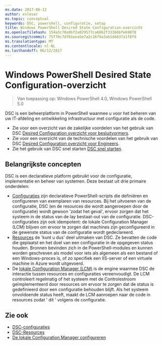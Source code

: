 ```yaml
---
ms.date: 2017-06-12
author: eslesar
ms.topic: conceptual
keywords: DSC, powershell, configuratie, setup
title: Windows PowerShell Desired State Configuration-overzicht
ms.openlocfilehash: 154a3c78a9bf2a029577ca6862f333b6bfe69878
ms.sourcegitcommit: 75f70c7df01eea5e7a2c16f9a3ab1dd437a1f8fd
ms.translationtype: MT
ms.contentlocale: nl-NL
ms.lasthandoff: 06/12/2017
---
```

# <a name="windows-powershell-desired-state-configuration-overview"></a>Windows PowerShell Desired State Configuration-overzicht 

> Van toepassing op: Windows PowerShell 4.0, Windows PowerShell 5.0

DSC is een beheerplatform in PowerShell waarmee u voor het beheren van uw IT-afdeling en ontwikkeling infrastructuur met configuratie als de code.

- Zie voor een overzicht van de zakelijke voordelen van het gebruik van DSC [Desired Configuration overzicht voor besluitvormers](decisionMaker.md).
- Zie voor een overzicht van de technische voordelen van het gebruik van DSC [Desired Configuration overzicht voor Engineers](DscForEngineers.md).
- Zie het gebruik van DSC snel starten [DSC snel starten](quickStart.md).

## <a name="key-concepts"></a>Belangrijkste concepten

DSC is een declaratieve platform gebruikt voor de configuratie, implementatie en beheer van systemen. Deze bestaat uit drie primaire onderdelen:

- [Configuraties](configurations.md) zijn declaratieve PowerShell-scripts die definiëren en configureren van exemplaren van resources.
    Bij het uitvoeren van de configuratie, DSC (en de resources die wordt aangeroepen door de configuratie) wordt gewoon 'zodat het geval', ervoor zorgen dat het systeem in de status van de lay bestaat-out van de configuratie. 
    DSC-configuraties zijn ook idempotent: de lokale Configuration Manager (LCM) blijven om ervoor te zorgen dat machines zijn geconfigureerd in de gewenste status van de configuratie wordt gedeclareerd.
- [Resources](resources.md) de 'kunt u dus' deel uitmaken van DSC. Ze bevatten de code die geplaatst en het doel van een configuratie in de opgegeven status houden. 
    Bronnen bevinden zich in de PowerShell-modules en kunnen worden geschreven als model voor iets als algemeen als een bestand of een Windows-proces is, of zo specifiek een IIS-server of een virtuele machine in Azure wordt uitgevoerd.
- De [lokale Configuration Manager (LCM)](metaConfig.md) is de engine waarmee DSC de interactie tussen resources en configuraties vereenvoudigt. 
    De LCM controleert regelmatig of het systeem met de Controlestroom geïmplementeerd door resources om ervoor te zorgen dat de status is gedefinieerd door een configuratie behouden blijft. 
    Als het systeem onvoldoende status heeft, maakt de LCM aanroepen naar de code in resources zodat ' dit ' volgens de configuratie. 

## <a name="see-also"></a>Zie ook

- [DSC-configuraties](configurations.md)
- [DSC-Resources](resources.md)
- [De lokale Configuration Manager configureren](metaConfig.md)

